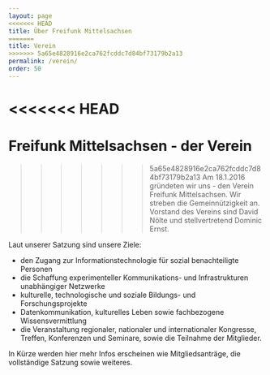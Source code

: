 ```yaml
---
layout: page
<<<<<<< HEAD
title: Über Freifunk Mittelsachsen
=======
title: Verein
>>>>>>> 5a65e4828916e2ca762fcddc7d84bf73179b2a13
permalink: /verein/
order: 50
---
```


<<<<<<< HEAD
=======
# Freifunk Mittelsachsen - der Verein

>>>>>>> 5a65e4828916e2ca762fcddc7d84bf73179b2a13
Am 18.1.2016 gründeten wir uns - den Verein Freifunk Mittelsachsen.
Wir streben die Gemeinnützigkeit an.
Vorstand des Vereins sind David Nölte und stellvertretend Dominic Ernst.


Laut unserer Satzung sind unsere Ziele:
- den Zugang zur Informationstechnologie für sozial benachteiligte Personen
- die Schaffung experimenteller Kommunikations- und Infrastrukturen unabhängiger Netzwerke
- kulturelle, technologische und soziale Bildungs- und Forschungsprojekte
- Datenkommunikation, kulturelles Leben sowie fachbezogene Wissensvermittlung
- die Veranstaltung regionaler, nationaler und internationaler Kongresse, Treffen, Konferenzen und Seminare, sowie die Teilnahme der Mitglieder.

In Kürze werden hier mehr Infos erscheinen wie Mitgliedsanträge, die vollständige Satzung sowie weiteres.
